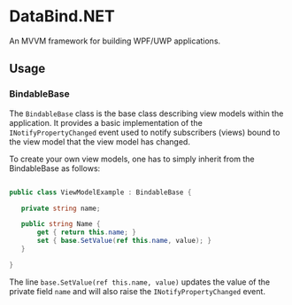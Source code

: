 # DataBind.NET

An MVVM framework for building WPF/UWP applications.

## Usage

### BindableBase

The `BindableBase` class is the base class describing view models within the application.
It provides a basic implementation of the `INotifyPropertyChanged` event used to notify 
 subscribers (views) bound to the view model that the view model has changed. 

 To create your own view models, one has to simply inherit from the BindableBase as follows:
 
 ```csharp

 public class ViewModelExample : BindableBase {
 
	private string name;

	public string Name {
		get { return this.name; }
		set { base.SetValue(ref this.name, value); }  
	}

 }
 ```

 The line `base.SetValue(ref this.name, value)` updates the value of the private field `name` and 
 will also raise the `INotifyPropertyChanged` event.

